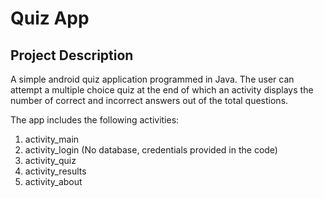 # Quiz App

<h2>Project Description</h2>
<p>A simple android quiz application programmed in Java. The user can attempt a multiple choice quiz at the end of which an activity displays the number of correct and incorrect answers out of the total questions.<p>
  
<p>The app includes the following activities:</p>
<ol>
  <li>activity_main</li>
  <li>activity_login (No database, credentials provided in the code)</li>
  <li>activity_quiz</li>
  <li>activity_results</li>
  <li>activity_about</li>


